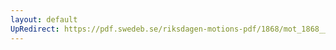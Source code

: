 ```yaml
---
layout: default
UpRedirect: https://pdf.swedeb.se/riksdagen-motions-pdf/1868/mot_1868__ak__00246.pdf
---
```

